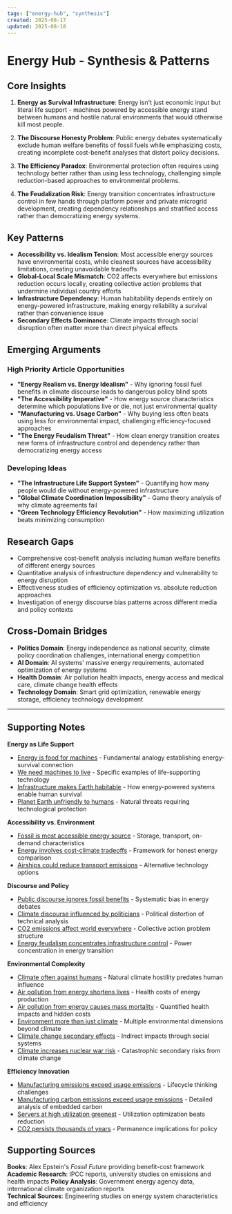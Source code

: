 ```yaml
---
tags: ["energy-hub", "synthesis"]
created: 2025-08-17
updated: 2025-08-18
---
```


# Energy Hub - Synthesis & Patterns

## Core Insights

1. **Energy as Survival Infrastructure**: Energy isn't just economic input but literal life support - machines powered by accessible energy stand between humans and hostile natural environments that would otherwise kill most people.

2. **The Discourse Honesty Problem**: Public energy debates systematically exclude human welfare benefits of fossil fuels while emphasizing costs, creating incomplete cost-benefit analyses that distort policy decisions.

3. **The Efficiency Paradox**: Environmental protection often requires using technology better rather than using less technology, challenging simple reduction-based approaches to environmental problems.

4. **The Feudalization Risk**: Energy transition concentrates infrastructure control in few hands through platform power and private microgrid development, creating dependency relationships and stratified access rather than democratizing energy systems.

## Key Patterns

- **Accessibility vs. Idealism Tension**: Most accessible energy sources have environmental costs, while cleanest sources have accessibility limitations, creating unavoidable tradeoffs
- **Global-Local Scale Mismatch**: CO2 affects everywhere but emissions reduction occurs locally, creating collective action problems that undermine individual country efforts
- **Infrastructure Dependency**: Human habitability depends entirely on energy-powered infrastructure, making energy reliability a survival rather than convenience issue
- **Secondary Effects Dominance**: Climate impacts through social disruption often matter more than direct physical effects

## Emerging Arguments

### High Priority Article Opportunities

- **"Energy Realism vs. Energy Idealism"** - Why ignoring fossil fuel benefits in climate discourse leads to dangerous policy blind spots
- **"The Accessibility Imperative"** - How energy source characteristics determine which populations live or die, not just environmental quality
- **"Manufacturing vs. Usage Carbon"** - Why buying less often beats using less for environmental impact, challenging efficiency-focused approaches
- **"The Energy Feudalism Threat"** - How clean energy transition creates new forms of infrastructure control and dependency rather than democratizing energy access

### Developing Ideas

- **"The Infrastructure Life Support System"** - Quantifying how many people would die without energy-powered infrastructure
- **"Global Climate Coordination Impossibility"** - Game theory analysis of why climate agreements fail
- **"Green Technology Efficiency Revolution"** - How maximizing utilization beats minimizing consumption

## Research Gaps

- Comprehensive cost-benefit analysis including human welfare benefits of different energy sources
- Quantitative analysis of infrastructure dependency and vulnerability to energy disruption
- Effectiveness studies of efficiency optimization vs. absolute reduction approaches
- Investigation of energy discourse bias patterns across different media and policy contexts

## Cross-Domain Bridges

- **Politics Domain**: Energy independence as national security, climate policy coordination challenges, international energy competition
- **AI Domain**: AI systems' massive energy requirements, automated optimization of energy systems
- **Health Domain**: Air pollution health impacts, energy access and medical care, climate change health effects
- **Technology Domain**: Smart grid optimization, renewable energy storage, efficiency technology development

---

## Supporting Notes

**Energy as Life Support**
- [Energy is food for machines](energy-food-machines.md) - Fundamental analogy establishing energy-survival connection
- [We need machines to live](energy-machines-survival.md) - Specific examples of life-supporting technology
- [Infrastructure makes Earth habitable](energy-infrastructure-habitable.md) - How energy-powered systems enable human survival
- [Planet Earth unfriendly to humans](energy-earth-hostile-environment.md) - Natural threats requiring technological protection

**Accessibility vs. Environment**
- [Fossil is most accessible energy source](energy-fossil-accessible.md) - Storage, transport, on-demand characteristics
- [Energy involves cost-climate tradeoffs](energy-cost-climate-tradeoffs.md) - Framework for honest energy comparison
- [Airships could reduce transport emissions](energy-airships-transport.md) - Alternative technology options

**Discourse and Policy**
- [Public discourse ignores fossil benefits](energy-discourse-fossil-benefits.md) - Systematic bias in energy debates  
- [Climate discourse influenced by politicians](energy-discourse-political.md) - Political distortion of technical analysis
- [CO2 emissions affect world everywhere](energy-co2-global-impact.md) - Collective action problem structure
- [Energy feudalism concentrates infrastructure control](energy-feudalism-infrastructure-control.md) - Power concentration in energy transition

**Environmental Complexity**
- [Climate often against humans](energy-climate-hostile.md) - Natural climate hostility predates human influence
- [Air pollution from energy shortens lives](energy-pollution-health-impact.md) - Health costs of energy production
- [Air pollution from energy causes mass mortality](energy-air-pollution-mass-mortality.md) - Quantified health impacts and hidden costs
- [Environment more than just climate](energy-environment-broader.md) - Multiple environmental dimensions beyond climate
- [Climate change secondary effects](energy-climate-secondary-effects.md) - Indirect impacts through social systems
- [Climate increases nuclear war risk](energy-climate-war-risk.md) - Catastrophic secondary risks from climate change

**Efficiency Innovation**
- [Manufacturing emissions exceed usage emissions](energy-manufacturing-emissions.md) - Lifecycle thinking challenges
- [Manufacturing carbon emissions exceed usage emissions](energy-manufacturing-carbon-exceeds-usage.md) - Detailed analysis of embedded carbon
- [Servers at high utilization greenest](energy-servers-efficiency.md) - Utilization optimization beats reduction
- [CO2 persists thousands of years](energy-co2-persistence.md) - Permanence implications for policy

## Supporting Sources

**Books**: Alex Epstein's *Fossil Future* providing benefit-cost framework
**Academic Research**: IPCC reports, university studies on emissions and health impacts
**Policy Analysis**: Government energy agency data, international climate organization reports  
**Technical Sources**: Engineering studies on energy system characteristics and efficiency